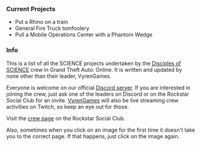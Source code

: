 ### Current Projects
* Put a Rhino on a train
* General Fire Truck tomfoolery
* Pull a Mobile Operations Center with a Phantom Wedge

### Info
This is a list of all the SCIENCE projects undertaken by the [Disciples of SCIENCE](https://socialclub.rockstargames.com/crew/disciples_of_science) crew in Grand Theft Auto: Online. It is written and updated by none other than their leader, <span>VyrenGames</span>.

Everyone is welcome on our official [Discord server](https://discord.gg/4GHBDpf). If you are interested in joining the crew, just ask one of the leaders on Discord or on the Rockstar Social Club for an invite. [VyrenGames](https://www.twitch.tv/vyrengames) will also be live streaming crew activities on Twitch, so keep an eye out for those.

Visit the [crew page](https://socialclub.rockstargames.com/crew/disciples_of_science) on the Rockstar Social Club.

Also, sometimes when you click on an image for the first time it doesn't take you to the correct page. If that happens, just click on the image again.